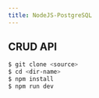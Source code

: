 ```yaml
---
title: NodeJS-PostgreSQL
---
```


## CRUD API

``` bash
$ git clone <source>
$ cd <dir-name>
$ npm install
$ npm run dev
```